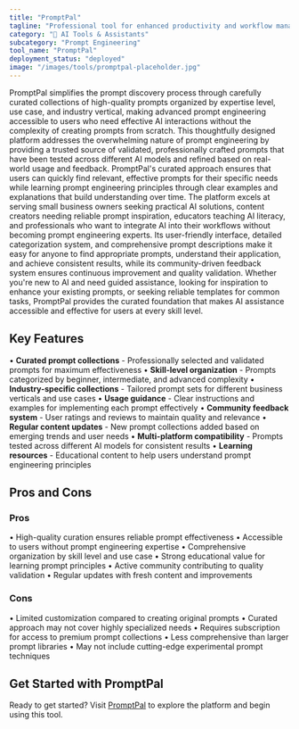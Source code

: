 ```yaml
---
title: "PromptPal"
tagline: "Professional tool for enhanced productivity and workflow management"
category: "🤖 AI Tools & Assistants"
subcategory: "Prompt Engineering"
tool_name: "PromptPal"
deployment_status: "deployed"
image: "/images/tools/promptpal-placeholder.jpg"
---
```

PromptPal simplifies the prompt discovery process through carefully curated collections of high-quality prompts organized by expertise level, use case, and industry vertical, making advanced prompt engineering accessible to users who need effective AI interactions without the complexity of creating prompts from scratch. This thoughtfully designed platform addresses the overwhelming nature of prompt engineering by providing a trusted source of validated, professionally crafted prompts that have been tested across different AI models and refined based on real-world usage and feedback. PromptPal's curated approach ensures that users can quickly find relevant, effective prompts for their specific needs while learning prompt engineering principles through clear examples and explanations that build understanding over time. The platform excels at serving small business owners seeking practical AI solutions, content creators needing reliable prompt inspiration, educators teaching AI literacy, and professionals who want to integrate AI into their workflows without becoming prompt engineering experts. Its user-friendly interface, detailed categorization system, and comprehensive prompt descriptions make it easy for anyone to find appropriate prompts, understand their application, and achieve consistent results, while its community-driven feedback system ensures continuous improvement and quality validation. Whether you're new to AI and need guided assistance, looking for inspiration to enhance your existing prompts, or seeking reliable templates for common tasks, PromptPal provides the curated foundation that makes AI assistance accessible and effective for users at every skill level.

## Key Features

• **Curated prompt collections** - Professionally selected and validated prompts for maximum effectiveness
• **Skill-level organization** - Prompts categorized by beginner, intermediate, and advanced complexity
• **Industry-specific collections** - Tailored prompt sets for different business verticals and use cases
• **Usage guidance** - Clear instructions and examples for implementing each prompt effectively
• **Community feedback system** - User ratings and reviews to maintain quality and relevance
• **Regular content updates** - New prompt collections added based on emerging trends and user needs
• **Multi-platform compatibility** - Prompts tested across different AI models for consistent results
• **Learning resources** - Educational content to help users understand prompt engineering principles

## Pros and Cons

### Pros
• High-quality curation ensures reliable prompt effectiveness
• Accessible to users without prompt engineering expertise
• Comprehensive organization by skill level and use case
• Strong educational value for learning prompt principles
• Active community contributing to quality validation
• Regular updates with fresh content and improvements

### Cons
• Limited customization compared to creating original prompts
• Curated approach may not cover highly specialized needs
• Requires subscription for access to premium prompt collections
• Less comprehensive than larger prompt libraries
• May not include cutting-edge experimental prompt techniques
## Get Started with PromptPal

Ready to get started? Visit [PromptPal](https://promptpal.com) to explore the platform and begin using this tool.
